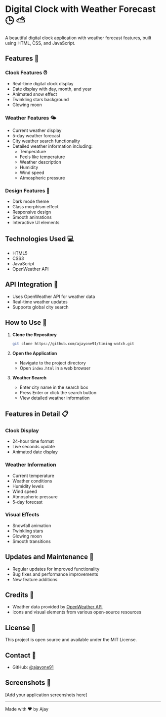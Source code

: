 # Digital Clock with Weather Forecast 🕒 ⛅

A beautiful digital clock application with weather forecast features, built using HTML, CSS, and JavaScript.

## Features 🌟

### Clock Features ⏰
- Real-time digital clock display
- Date display with day, month, and year
- Animated snow effect
- Twinkling stars background
- Glowing moon

### Weather Features 🌤️
- Current weather display
- 5-day weather forecast
- City weather search functionality
- Detailed weather information including:
  - Temperature
  - Feels like temperature
  - Weather description
  - Humidity
  - Wind speed
  - Atmospheric pressure

### Design Features 🎨
- Dark mode theme
- Glass morphism effect
- Responsive design
- Smooth animations
- Interactive UI elements

## Technologies Used 💻
- HTML5
- CSS3
- JavaScript
- OpenWeather API

## API Integration 🔌
- Uses OpenWeather API for weather data
- Real-time weather updates
- Supports global city search

## How to Use 📝

1. **Clone the Repository**
   ```bash
   git clone https://github.com/ajayone91/timing-watch.git
   ```

2. **Open the Application**
   - Navigate to the project directory
   - Open `index.html` in a web browser

3. **Weather Search**
   - Enter city name in the search box
   - Press Enter or click the search button
   - View detailed weather information

## Features in Detail 📋

### Clock Display
- 24-hour time format
- Live seconds update
- Animated date display

### Weather Information
- Current temperature
- Weather conditions
- Humidity levels
- Wind speed
- Atmospheric pressure
- 5-day forecast

### Visual Effects
- Snowfall animation
- Twinkling stars
- Glowing moon
- Smooth transitions

## Updates and Maintenance 🔄
- Regular updates for improved functionality
- Bug fixes and performance improvements
- New feature additions

## Credits 👏
- Weather data provided by [OpenWeather API](https://openweathermap.org/)
- Icons and visual elements from various open-source resources

## License 📄
This project is open source and available under the MIT License.

## Contact 📧
- GitHub: [@ajayone91](https://github.com/ajayone91)

## Screenshots 📸
[Add your application screenshots here]

---
Made with ❤️ by Ajay
